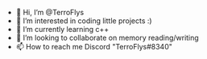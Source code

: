 - 👋 Hi, I’m @TerroFlys
- 👀 I’m interested in coding little projects :)
- 🌱 I’m currently learning c++
- 💞️ I’m looking to collaborate on memory reading/writing
- 📫 How to reach me Discord "TerroFlys#8340"

<!---
TerroFlys/TerroFlys is a ✨ special ✨ repository because its `README.md` (this file) appears on your GitHub profile.
You can click the Preview link to take a look at your changes.
--->
